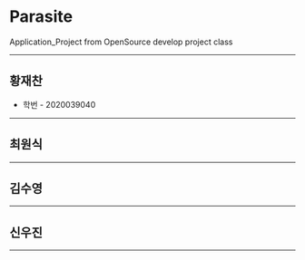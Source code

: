 # Parasite
Application_Project from OpenSource develop project class 

___
## 황재찬
- 학번 - 2020039040
___
##  최원식

___
##  김수영

___
## 신우진

___
